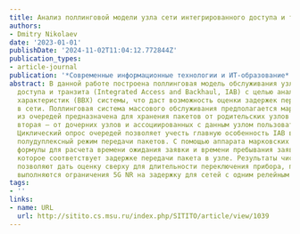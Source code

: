 ```yaml
---
title: Анализ поллинговой модели узла сети интегрированного доступа и транзита
authors:
- Dmitry Nikolaev
date: '2023-01-01'
publishDate: '2024-11-02T11:04:12.772844Z'
publication_types:
- article-journal
publication: '*Современные информационные технологии и ИТ-образование*'
abstract: В данной работе построена поллинговая модель обслуживания узла сети интегрированного
  доступа и транзита (Integrated Access and Backhaul, IAB) с целью анализа вероятностно-временных
  характеристик (ВВХ) системы, что даст возможность оценки задержек передачи пакетов
  в сети. Поллинговая система массового обслуживания предполагается марковской. Одна
  из очередей предназначена для хранения пакетов от родительских узлов сети IAB, а
  вторая – от дочерних узлов и ассоциированных с данным узлом пользовательских устройств.
  Циклический опрос очередей позволяет учесть главную особенность IAB в сетях 5G –
  полудуплексный режим передачи пакетов. С помощью аппарата марковских процессов получены
  формулы для расчета времени ожидания заявки и времени пребывания заявки в системе,
  которое соответствует задержке передачи пакета в узле. Результаты численного анализа
  позволяют дать оценку сверху для длительности переключения прибора, при которой
  выполняются ограничения 5G NR на задержку для сетей с одним релейным узлом.
tags:
- ''
links:
- name: URL
  url: http://sitito.cs.msu.ru/index.php/SITITO/article/view/1039
---
```

